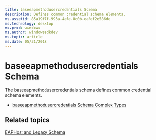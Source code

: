 ```yaml
---
title: baseeapmethodusercredentials Schema
description: Defines common credential schema elements.
ms.assetid: 85a19f7f-993a-4e7e-8c0b-eafef2e586de
ms.technology: desktop
ms.prod: windows
ms.author: windowssdkdev
ms.topic: article
ms.date: 05/31/2018
---
```


# baseeapmethodusercredentials Schema

The baseeapmethodusercredentials schema defines common credential schema elements.

-   [baseeapmethodusercredentials Schema Complex Types](baseeapmethodusercredentialsschema-complex-types.md)

## Related topics

<dl> <dt>

[EAPHost and Legacy Schema](eaphost-schemas.md)
</dt> </dl>

 

 




